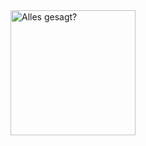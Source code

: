 <a href="https://open.spotify.com/show/6YMJMAh8zJcCwHwe5kSmjT">
    <img src="https://github.com/tobwil/markdown_content/assets/72387477/91f9297c-8f48-47a1-9592-56bc57855d5b" width="200" height="200" alt="Alles gesagt?">
</a>
